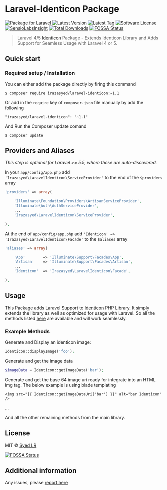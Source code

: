 Laravel-Identicon Package
=========================
[![Package for Laravel](https://img.shields.io/badge/Package%20for%20Laravel-4/5-blue.svg?style=flat-square)](https://github.com/irazasyed/laravel-identicon)
[![Latest Version](https://img.shields.io/github/release/irazasyed/laravel-identicon.svg?style=flat-square)](https://github.com/irazasyed/laravel-identicon/releases)
[![Latest Tag](https://img.shields.io/github/tag/irazasyed/laravel-identicon.svg?style=flat-square)](https://github.com/irazasyed/laravel-identicon/releases)
[![Software License](https://img.shields.io/badge/license-MIT-brightgreen.svg?style=flat-square)](LICENSE)
[![SensioLabsInsight](https://img.shields.io/sensiolabs/i/3a51a89d-7e80-467d-b857-5b05ccf3bdb5.svg?style=flat-square)](https://insight.sensiolabs.com/projects/3a51a89d-7e80-467d-b857-5b05ccf3bdb5)
[![Total Downloads](https://img.shields.io/packagist/dt/irazasyed/laravel-identicon.svg?style=flat-square)](https://packagist.org/packages/irazasyed/laravel-identicon)
[![FOSSA Status](https://app.fossa.io/api/projects/git%2Bgithub.com%2Firazasyed%2Flaravel-identicon.svg?type=shield)](https://app.fossa.io/projects/git%2Bgithub.com%2Firazasyed%2Flaravel-identicon?ref=badge_shield)


> Laravel 4/5 [Identicon][1] Package - Extends Identicon Library and Adds Support for Seamless Usage with Laravel 4 or 5.

## Quick start


### Required setup / Installation


You can either add the package directly by firing this command

	$ composer require irazasyed/laravel-identicon:~1.1

Or add in the `require` key of `composer.json` file manually by add the following

    "irazasyed/laravel-identicon": "~1.1"

And Run the Composer update comand

    $ composer update
    
## Providers and Aliases
_This step is optional for Laravel >= 5.5, where these are auto-discovered._

In your `app/config/app.php` add `'Irazasyed\LaravelIdenticon\ServiceProvider'` to the end of the `$providers` array

```php
'providers' => array(

    'Illuminate\Foundation\Providers\ArtisanServiceProvider',
    'Illuminate\Auth\AuthServiceProvider',
    ...
    'Irazasyed\LaravelIdenticon\ServiceProvider',

),
```

At the end of `app/config/app.php` add `'Identicon' => 'Irazasyed\LaravelIdenticon\Facade'` to the `$aliases` array

```php
'aliases' => array(

    'App'        => 'Illuminate\Support\Facades\App',
    'Artisan'    => 'Illuminate\Support\Facades\Artisan',
    ...
    'Identicon'  => 'Irazasyed\LaravelIdenticon\Facade',

),
```

## Usage

This Package adds Laravel Support to [Identicon][1] PHP Library. It simply extends the library as well as optimized for usage with Laravel. So all the methods listed [here][1] are available and will work seamlessly.

### Example Methods

Generate and Display an identicon image:
```php
Identicon::displayImage('foo');
```

Generate and get the image data
```php
$imageData = Identicon::getImageData('bar');
```

Generate and get the base 64 image uri ready for integrate into an HTML img tag. The below example is using blade templating
```
<img src="{{ Identicon::getImageDataUri('bar') }}" alt="bar Identicon" />
```

...

And all the other remaining methods from the main library.

## License

MIT © [Syed I.R](http://lk.gd/irazasyed)



[![FOSSA Status](https://app.fossa.io/api/projects/git%2Bgithub.com%2Firazasyed%2Flaravel-identicon.svg?type=large)](https://app.fossa.io/projects/git%2Bgithub.com%2Firazasyed%2Flaravel-identicon?ref=badge_large)

## Additional information


Any issues, please [report here](https://github.com/irazasyed/laravel-identicon/issues)


[1]: http://identicon-php.org/